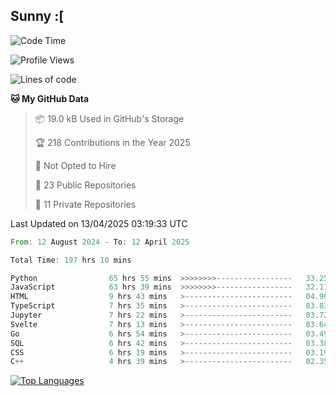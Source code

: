 ## Sunny :[

<!--START_SECTION:waka-->
![Code Time](http://img.shields.io/badge/Code%20Time-198%20hrs%2016%20mins-blue)

![Profile Views](http://img.shields.io/badge/Profile%20Views-2-blue)

![Lines of code](https://img.shields.io/badge/From%20Hello%20World%20I%27ve%20Written-277.1%20thousand%20lines%20of%20code-blue)

**🐱 My GitHub Data** 

> 📦 19.0 kB Used in GitHub's Storage 
 > 
> 🏆 218 Contributions in the Year 2025
 > 
> 🚫 Not Opted to Hire
 > 
> 📜 23 Public Repositories 
 > 
> 🔑 11 Private Repositories 
 > 

 Last Updated on 13/04/2025 03:19:33 UTC
<!--END_SECTION:waka-->

<!--START_SECTION:code-->

```rust
From: 12 August 2024 - To: 12 April 2025

Total Time: 197 hrs 10 mins

Python                65 hrs 55 mins  >>>>>>>>-----------------   33.25 %
JavaScript            63 hrs 39 mins  >>>>>>>>-----------------   32.11 %
HTML                  9 hrs 43 mins   >------------------------   04.90 %
TypeScript            7 hrs 35 mins   >------------------------   03.83 %
Jupyter               7 hrs 22 mins   >------------------------   03.72 %
Svelte                7 hrs 13 mins   >------------------------   03.64 %
Go                    6 hrs 54 mins   >------------------------   03.49 %
SQL                   6 hrs 42 mins   >------------------------   03.38 %
CSS                   6 hrs 19 mins   >------------------------   03.19 %
C++                   4 hrs 39 mins   >------------------------   02.35 %
```

<!--END_SECTION:code-->


<a href="https://github.com/Ex0TiiC24" align="left"><img src="https://github-readme-stats.vercel.app/api/top-langs/?username=Ex0TiiC24&langs_count=10&title_color=0891b2&text_color=ffffff&icon_color=0891b2&bg_color=1c1917&hide_border=true&locale=en&custom_title=Top%20%Languages" alt="Top Languages" /></a>


